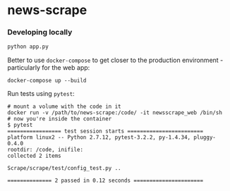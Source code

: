 # news-scrape

### Developing locally

```bash
python app.py
```

Better to use `docker-compose` to get closer to the production environment - particularly for the web app:

```shell
docker-compose up --build
```

Run tests using `pytest`:

```shell
# mount a volume with the code in it
docker run -v /path/to/news-scrape:/code/ -it newsscrape_web /bin/sh
# now you're inside the container
$ pytest
================= test session starts ========================
platform linux2 -- Python 2.7.12, pytest-3.2.2, py-1.4.34, pluggy-0.4.0
rootdir: /code, inifile:
collected 2 items

Scrape/scrape/test/config_test.py ..

============== 2 passed in 0.12 seconds ======================
```